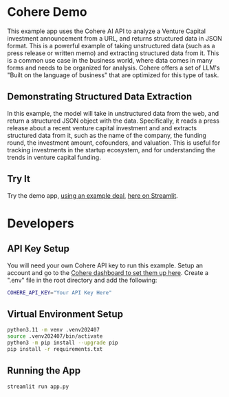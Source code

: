 # Cohere Demo

This example app uses the Cohere AI API to analyze a Venture Capital investment announcement from a URL, and returns structured data in JSON format.  This is a powerful example of taking unstructured data (such as a press release or written memo) and extracting structured data from it.  This is a common use case in the business world, where data comes in many forms and needs to be organized for analysis.  Cohere offers a set of LLM's "Built on the language of business" that are optimized for this type of task.

## Demonstrating Structured Data Extraction

In this example, the model will take in unstructured data from the web, and return a structured JSON object with the data. Specifically, it reads a press release about a recent venture capital investment and and extracts structured data from it, such as the name of the company, the funding round, the investment amount, cofounders, and valuation. This is useful for tracking investments in the startup ecosystem, and for understanding the trends in venture capital funding.

## Try It

Try the demo app, [using an example deal](https://techcrunch.com/2023/06/08/ai-startup-cohere-now-valued-at-over-2-1b-raises-270m/), [here on Streamlit](https://cohereanalyzepressrelease.streamlit.app/).


# Developers

## API Key Setup

You will need your own Cohere API key to run this example.  Setup an account and go to the [Cohere dashboard to set them up here](https://dashboard.cohere.com/api-keys).  Create a ".env" file in the root directory and add the following:

```bash
COHERE_API_KEY="Your API Key Here"
```

## Virtual Environment Setup

```bash
python3.11 -m venv .venv202407
source .venv202407/bin/activate
python3 -m pip install --upgrade pip
pip install -r requirements.txt
```

## Running the App

```bash
streamlit run app.py
```